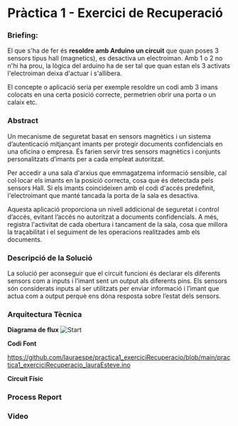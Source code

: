 # Pràctica 1 - Exercici de Recuperació

### Briefing:
El que s'ha de fer és **resoldre amb Arduino un circuit** que quan poses 3 sensors tipus hall (magnetics), es desactiva un electroiman. Amb 1 o 2 no n'hi ha prou, la lògica del arduino ha de ser tal que quan estan els 3 activats l'electroiman deixa d'actuar i s'allibera.

El concepte o aplicació seria per exemple resoldre un codi amb 3 imans colocats en una certa posició correcte, permetrien obrir una porta o un calaix etc.

### Abstract
Un mecanisme de seguretat basat en sensors magnètics i un sistema d’autenticació mitjançant imants per protegir documents confidencials en una oficina o empresa. És farien servir tres sensors magnètics i conjunts personalitzats d’imants per a cada empleat autoritzat.

Per accedir a una sala d'arxius que emmagatzema informació sensible, cal col·locar els imants en la posició correcta, cosa que és detectada pels sensors Hall. Si els imants coincideixen amb el codi d'accés predefinit, l'electroimant que manté tancada la porta de la sala es desactiva.

Aquesta aplicació proporciona un nivell addicional de seguretat i control d’accés, evitant l’accés no autoritzat a documents confidencials. A més, registra l'activitat de cada obertura i tancament de la sala, cosa que millora la traçabilitat i el seguiment de les operacions realitzades amb els documents.

### Descripció de la Solució
La solució per aconseguir que el circuit funcioni és declarar els diferents sensors com a inputs i l’imant sent un output als diferents pins.
Els sensors són considerats inputs al ser utilitzats per enviar informació i l’imant que actua com a output perquè ens dóna resposta sobre l’estat dels sensors.

### Arquitectura Tècnica
**Diagrama de flux**
![Start](https://github.com/lauraespe/practica1_exerciciRecuperacio/assets/81622003/10eac383-801a-4125-a431-a3a9f7ee2e7d)

**Codi Font**

https://github.com/lauraespe/practica1_exerciciRecuperacio/blob/main/practica1_exerciciRecuperacio_lauraEsteve.ino 


**Circuit Físic**

### Process Report

### Video
